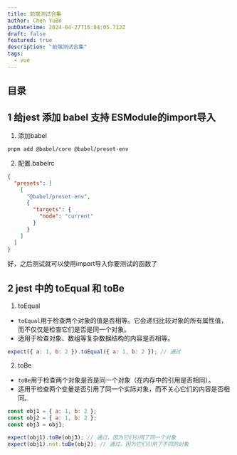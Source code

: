 ```yaml
---
title: 前端测试合集
author: Chen YuBo
pubDatetime: 2024-04-27T16:04:05.712Z
draft: false
featured: true
description: "前端测试合集"
tags:
  - vue
---
```


## 目录

## 1 给jest 添加 babel 支持 ESModule的import导入

1. 添加babel

```shell
pnpm add @babel/core @babel/preset-env
```

2. 配置.babelrc

```json
{
  "presets": [
    [
      "@babel/preset-env",
      {
        "targets": {
          "node": "current"
        }
      }
    ]
  ]
}
```

好，之后测试就可以使用import导入你要测试的函数了

## 2 jest 中的 toEqual 和 toBe

1. toEqual

- `toEqual`用于检查两个对象的值是否相等。它会递归比较对象的所有属性值，而不仅仅是检查它们是否是同一个对象。
- 适用于检查对象、数组等复杂数据结构的内容是否相等。

```js
expect({ a: 1, b: 2 }).toEqual({ a: 1, b: 2 }); // 通过
```

2. toBe

- `toBe`用于检查两个对象是否是同一个对象（在内存中的引用是否相同）。
- 适用于检查两个变量是否引用了同一个实际对象，而不关心它们的内容是否相同。

```js
const obj1 = { a: 1, b: 2 };
const obj2 = { a: 1, b: 2 };
const obj3 = obj1;

expect(obj1).toBe(obj3); // 通过，因为它们引用了同一个对象
expect(obj1).not.toBe(obj2); // 通过，因为它们引用了不同的对象
```
